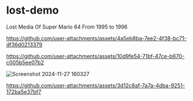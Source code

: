 # lost-demo
Lost Media Of Super Mario 64 From 1995 to 1996




https://github.com/user-attachments/assets/4a5eb8ba-7ee2-4f38-bc71-df36d0213379



https://github.com/user-attachments/assets/10d9fe54-71bf-47ce-b670-c005b5ee07b2

![Screenshot 2024-11-27 160327](https://github.com/user-attachments/assets/fa49efc7-1ec4-40a7-8118-191876ababcc)




https://github.com/user-attachments/assets/3d12c8af-7a7a-4dba-9251-172ba5e37bf7

